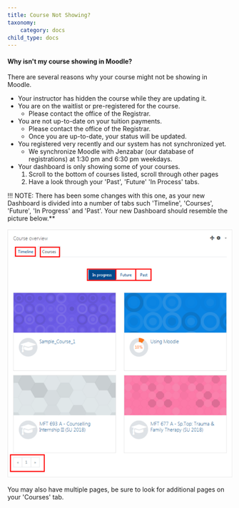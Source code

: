 ```yaml
---
title: Course Not Showing?
taxonomy:
    category: docs
child_type: docs
---
```


#### Why isn't my course showing in Moodle?

There are several reasons why your course might not be showing in Moodle.

* Your instructor has hidden the course while they are updating it.
* You are on the waitlist or pre-registered for the course.
  * Please contact the office of the Registrar.
* You are not up-to-date on your tuition payments.
  * Please contact the office of the Registrar.
  * Once you are up-to-date, your status will be updated.
* You registered very recently and our system has not synchronized yet.
  * We synchronize Moodle with Jenzabar \(our database of registrations\) at 1:30 pm and 6:30 pm weekdays.
* Your dashboard is only showing some of your courses.
  1. Scroll to the bottom of courses listed, scroll through other pages
  2. Have a look through your 'Past', 'Future' 'In Process' tabs.

!!! NOTE: There has been some changes with this one, as your new Dashboard is divided into a number of tabs such 'Timeline', 'Courses', 'Future', 'In Progress' and 'Past'. Your new Dashboard should resemble the picture below.**

![](dashboard.png)

You may also have multiple pages, be sure to look for additional pages on your 'Courses' tab.
